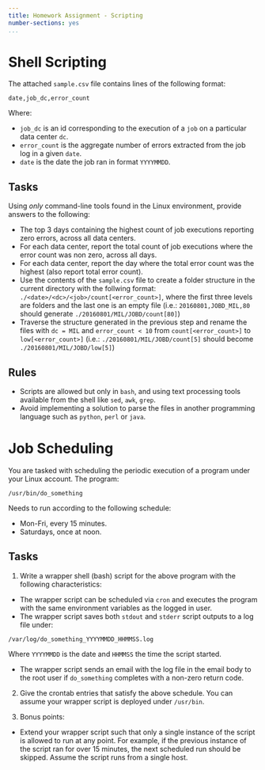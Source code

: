 ```yaml
---
title: Homework Assignment - Scripting
number-sections: yes
...
```


# Shell Scripting

The attached `sample.csv` file contains lines of the following format:

```
date,job_dc,error_count
```

Where:

- `job_dc` is an id corresponding to the execution of a `job` on a particular data center `dc`.
- `error_count` is the aggregate number of errors extracted from the job log in a given `date`.
- `date` is the date the job ran in format `YYYYMMDD`.


Tasks
-----

Using _only_ command-line tools found in the Linux environment, provide answers to the following:

- The top 3 days containing the highest count of job executions reporting zero errors, across all data centers.
- For each data center, report the total count of job executions where the error count was non zero, across all days.
- For each data center, report the day where the total error count was the highest (also report total error count).
- Use the contents of the `sample.csv` file to create a folder structure in the current directory with the follwing format: `./<date>/<dc>/<job>/count[<error_count>]`, where the first three levels are folders and the last one is an empty file (i.e.:  `20160801,JOBD_MIL,80` should generate `./20160801/MIL/JOBD/count[80]`)
- Traverse the structure generated in the previous step and rename the files with `dc = MIL` and `error_count < 10` from `count[<error_count>]` to `low[<error_count>]` (i.e.:  `./20160801/MIL/JOBD/count[5]` should become `./20160801/MIL/JOBD/low[5]`)

Rules
-----

- Scripts are allowed but only in `bash`, and using text processing tools available from the shell like `sed`, `awk`, `grep`.
- Avoid implementing a solution to parse the files in another programming language such as `python`, `perl` or `java`.

# Job Scheduling

You are tasked with scheduling the periodic execution of a program under your Linux account. The program:

```
/usr/bin/do_something
```

Needs to run according to the following schedule:

- Mon-Fri, every 15 minutes.
- Saturdays, once at noon.

Tasks
-----

1. Write a wrapper shell (bash) script for the above program with the following characteristics:

- The wrapper script can be scheduled via `cron` and executes the program with the same environment variables as the logged in user.
- The wrapper script saves both `stdout` and `stderr` script outputs to a log file under:
```
/var/log/do_something_YYYYMMDD_HHMMSS.log
```
Where `YYYYMMDD` is the date and `HHMMSS` the time the script started.

- The wrapper script sends an email with the log file in the email body to the root user if `do_something` completes with a non-zero return code.

2. Give the crontab entries that satisfy the above schedule. You can assume your wrapper script is deployed under `/usr/bin`.

3. Bonus points:

- Extend your wrapper script such that only a single instance of the script is allowed to run at any point. For example, if the previous instance of the script ran for over 15 minutes, the next scheduled run should be skipped. Assume the script runs from a single host.
